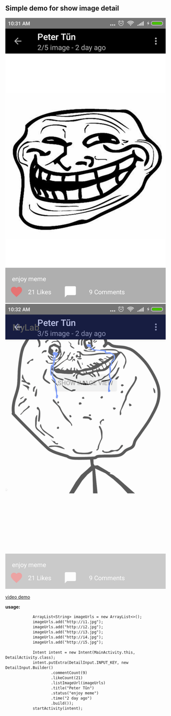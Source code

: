
Simple demo for show image detail
-------------
![demo 1](https://github.com/vuhung3990/ImageDetail/raw/master/1.png)
![demo 2](https://github.com/vuhung3990/ImageDetail/raw/master/2.png)

[video demo](https://www.youtube.com/watch?v=faA-wHg3poM)

**usage:**

                ArrayList<String> imageUrls = new ArrayList<>();
                imageUrls.add("http://i1.jpg");
                imageUrls.add("http://i2.jpg");
                imageUrls.add("http://i3.jpg");
                imageUrls.add("http://i4.jpg");
                imageUrls.add("http://i5.jpg");

                Intent intent = new Intent(MainActivity.this, DetailActivity.class);
                intent.putExtra(DetailInput.INPUT_KEY, new DetailInput.Builder()
                        .commentCount(9)
                        .likeCount(21)
                        .listImageUrl(imageUrls)
                        .title("Peter Tũn")
                        .status("enjoy meme")
                        .time("2 day ago")
                        .build());
                startActivity(intent);